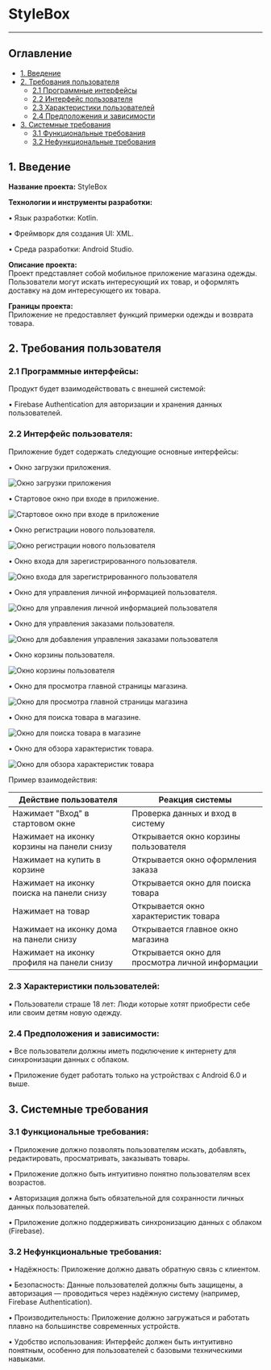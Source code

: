 # StyleBox
____

## **Оглавление**

- [1. Введение](#intro)
- [2. Требования пользователя](#user_requirements)
  - [2.1 Программные интерфейсы](#interfaces)
  - [2.2 Интерфейс пользователя](#ui)
  - [2.3 Характеристики пользователей](#user_characteristics)
  - [2.4 Предположения и зависимости](#assumptions)
- [3. Системные требования](#system_requirements)
  - [3.1 Функциональные требования](#functional_requirements)
  - [3.2 Нефункциональные требования](#non_functional_requirements)

<a name="intro"></a>
## **1. Введение**

**Название проекта:** StyleBox

**Технологии и инструменты разработки:**

•	Язык разработки: Kotlin.

•	Фреймворк для создания UI: XML.

•	Среда разработки: Android Studio.

**Описание проекта:**  
Проект представляет собой мобильное приложение магазина одежды. Пользователи могут искать интересующий их товар, и оформлять доставку на дом интересующего их товара.

**Границы проекта:**  
Приложение не предоставляет функций примерки одежды и возврата товара.

<a name="user_requirements"></a>
## **2. Требования пользователя**

<a name="interfaces"></a>
### **2.1 Программные интерфейсы:**

Продукт будет взаимодействовать с внешней системой:

• Firebase Authentication для авторизации и хранения данных пользователей.

<a name="ui"></a>
### **2.2 Интерфейс пользователя:**

Приложение будет содержать следующие основные интерфейсы:

• Окно загрузки приложения.
  
  ![Окно загрузки приложения](https://github.com/Autanos/lab2_jcrpo/blob/main/mocaps/Loading.png)

• Стартовое окно при входе в приложение.
  
  ![Стартовое окно при входе в приложение](https://github.com/Autanos/lab2_jcrpo/blob/main/mocaps/ekran_registracii.png)

• Окно регистрации нового пользователя.
  
  ![Окно регистрации нового пользователя](https://github.com/Autanos/lab2_jcrpo/blob/main/mocaps/Registration.png)

• Окно входа для зарегистрированного пользователя.
  
  ![Окно входа для зарегистрированного пользователя](https://github.com/Autanos/lab2_jcrpo/blob/main/mocaps/Log_in.png)

• Окно для управления личной информацией пользователя.
  
  ![Окно для управления личной информацией пользователя](https://github.com/Autanos/lab2_jcrpo/blob/main/mocaps/Profile.png)

• Окно для управления заказами пользователя.
  
  ![Окно для добавления управления заказами пользователя](https://github.com/Autanos/lab2_jcrpo/blob/main/mocaps/Delivery11111.png)

• Окно корзины пользователя.
  
  ![Окно корзины пользователя](https://github.com/Autanos/lab2_jcrpo/blob/main/mocaps/korzina.png)

• Окно для просмотра главной страницы магазина.
  
  ![Окно для просмотра главной страницы магазина](https://github.com/Autanos/lab2_jcrpo/blob/main/mocaps/Main.png)

• Окно для поиска товара в магазине.
  
  ![Окно для поиска товара в магазине](https://github.com/Autanos/lab2_jcrpo/blob/main/mocaps/Search.png)

  • Окно для обзора характеристик товара.
  
  ![Окно для обзора характеристик товара](https://github.com/Autanos/lab2_jcrpo/blob/main/mocaps/obzor_tovara.png)

  Пример взаимодействия:

| Действие пользователя                          | Реакция системы                                               |
|------------------------------------------------|---------------------------------------------------------------|
| Нажимает "Вход" в стартовом окне               | Проверка данных и вход в систему                              |
| Нажимает на иконку корзины на панели снизу     | Открывается окно корзины пользователя                         |
| Нажимает на купить в корзине                   | Открывается окно оформления заказа                            |
| Нажимает на иконку поиска на панели снизу      | Открывается окно для поиска товара                            |
| Нажимает на товар                              | Открывается окно характеристик товара                         |
| Нажимает на иконку дома на панели снизу        | Открывается главное окно магазина                             |
| Нажимает на иконку профиля на панели снизу     | Открывается окно для просмотра личной информации              |

<a name="user_characteristics"></a>
### **2.3 Характеристики пользователей:**

•	Пользователи страше 18 лет: Люди которые хотят приобрести себе или своим детям новую одежду.

<a name="assumptions"></a>
### **2.4 Предположения и зависимости:**

•	Все пользователи должны иметь подключение к интернету для синхронизации данных с облаком.

•	Приложение будет работать только на устройствах с Android 6.0 и выше.

<a name="system_requirements"></a>
## **3. Системные требования**

<a name="functional_requirements"></a>
### **3.1 Функциональные требования:**

• Приложение должно позволять пользователям искать, добавлять, редактировать, просматривать, заказывать товары.

• Приложение должно быть интуитивно понятно пользователям всех возрастов.

• Авторизация должна быть обязательной для сохранности личных данных пользователей.

• Приложение должно поддерживать синхронизацию данных с облаком (Firebase).

<a name="non_functional_requirements"></a>
### **3.2 Нефункциональные требования:**

•	Надёжность: Приложение должно давать обратную связь с клиентом.

•	Безопасность: Данные пользователей должны быть защищены, а авторизация — проводиться через надёжную систему (например, Firebase Authentication).

•	Производительность: Приложение должно загружаться и работать плавно на большинстве современных устройств.

•	Удобство использования: Интерфейс должен быть интуитивно понятным, особенно для пользователей с базовыми техническими навыками.
